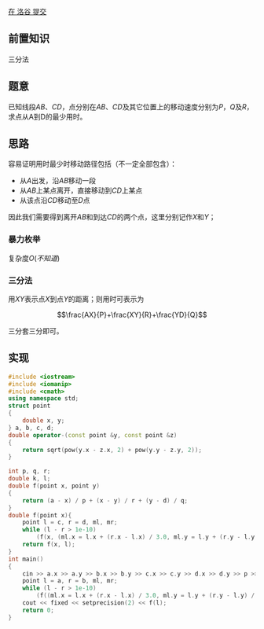 [在 洛谷 提交](https://www.luogu.com.cn/problem/P2571)

## 前置知识

三分法

## 题意

已知线段$AB$、$CD$，点分别在$AB$、$CD$及其它位置上的移动速度分别为$P$，$Q$及$R$，求点从A到D的最少用时。

## 思路

容易证明用时最少时移动路径包括（不一定全部包含）：
- 从$A$出发，沿$AB$移动一段
- 从$AB$上某点离开，直接移动到$CD$上某点
- 从该点沿$CD$移动至$D$点

因此我们需要得到离开$AB$和到达$CD$的两个点，这里分别记作$X$和$Y$；

### 暴力枚举

复杂度$O(不知道)$

### 三分法

用$XY$表示点$X$到点$Y$的距离；则用时可表示为

$$\frac{AX}{P}+\frac{XY}{R}+\frac{YD}{Q}$$

三分套三分即可。

## 实现

```cpp
#include <iostream>
#include <iomanip>
#include <cmath>
using namespace std;
struct point
{
    double x, y;
} a, b, c, d;
double operator-(const point &y, const point &z)
{
    return sqrt(pow(y.x - z.x, 2) + pow(y.y - z.y, 2));
}

int p, q, r;
double k, l;
double f(point x, point y)
{
    return (a - x) / p + (x - y) / r + (y - d) / q;
}
double f(point x){
    point l = c, r = d, ml, mr;
    while (l - r > 1e-10)
        (f(x, (ml.x = l.x + (r.x - l.x) / 3.0, ml.y = l.y + (r.y - l.y) / 3.0, ml)) > f(x, (mr.x = r.x - (r.x - l.x) / 3.0, mr.y = r.y - (r.y - l.y) / 3.0, mr))) ? l = ml : r = mr;
    return f(x, l);
}
int main()
{
    cin >> a.x >> a.y >> b.x >> b.y >> c.x >> c.y >> d.x >> d.y >> p >> q >> r;
    point l = a, r = b, ml, mr;
    while (l - r > 1e-10)
        (f((ml.x = l.x + (r.x - l.x) / 3.0, ml.y = l.y + (r.y - l.y) / 3.0, ml)) > f((mr.x = r.x - (r.x - l.x) / 3.0, mr.y = r.y - (r.y - l.y) / 3.0, mr))) ? l = ml : r = mr;
    cout << fixed << setprecision(2) << f(l);
    return 0;
}
```
